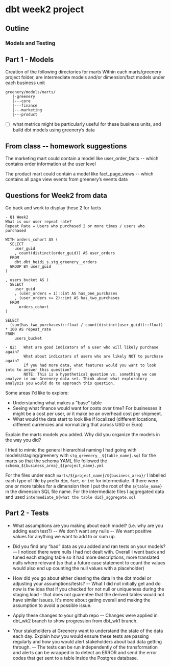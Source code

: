 # dbt week2 project 

## Outline 

### Models and Testing 

## Part 1 - Models 
Creation of the following directories for marts
Within each marts/greenery project folder, are intermediate models and/or dimension/fact models under each business unit

```
greenery/models/marts/
   |-greenery
   |---core
   |---finance
   |---marketing
   |---product
```

- [ ]  what metrics might be particularly useful for these business units, and build dbt models using greenery’s data

## From class -- homework suggestions 

The marketing mart could contain a model like 
    user_order_facts -- which contains order information at the user level

The product mart could contain a model like 
    fact_page_views -- which contains all page view events from greenery’s events data


## Questions for Week2 from data 

Go back and work to display these 2 for facts 

```
- Q1 Week2 
What is our user repeat rate?
Repeat Rate = Users who purchased 2 or more times / users who purchased

WITH orders_cohort AS (
  SELECT 
    user_guid
    , count(distinct(order_guid)) AS user_orders
  FROM 
    dbt.dbt_heidi_s.stg_greenery__orders
  GROUP BY user_guid
)

, users_bucket AS (
  SELECT 
    user_guid
    , (user_orders = 1)::int AS has_one_purchases
    , (user_orders >= 2)::int AS has_two_purchases
  FROM 
      orders_cohort
)

SELECT 
  (sum(has_two_purchases)::float / count(distinct(user_guid))::float) * 100 AS repeat_rate 
FROM 
    users_bucket

```

```
- Q2:   What are good indicators of a user who will likely purchase again? 
        What about indicators of users who are likely NOT to purchase again? 
        If you had more data, what features would you want to look into to answer this question?
        NOTE: This is a hypothetical question vs. something we can analyze in our Greenery data set. Think about what exploratory analysis you would do to approach this question.
```

Some areas I'd like to explore:

- Understanding what makes a "base" table 
- Seeing what finance would want for costs over time? For businesses it might be a cost per user, or it make be an overhead cost per shipment.
- What would the data start to look like if localized (different locations, different currencies and normalizing that across USD or Euro)

Explain the marts models you added. Why did you organize the models in the way you did?

I tried to mimic the general hierarchial naming I had going with models/staging/greenery with `stg_greenery__${table_name}.sql` for the marts so that the schema YAML file followed the `schema_${business_area}_${project_name}.yml`

For the files under each `marts/${project_name}/${business_area}/` I labelled each type of file by prefix `dim`, `fact`, or `int` for intermediate. 
If there were one or more tables for a dimension then I put the root of the `${table_name}` in the dimension SQL file name. 
For the intermediate files I aggregated data and used `intermediate_${what the table did}_aggregate.sql` 

## Part 2 - Tests

- What assumptions are you making about each model? (i.e. why are you adding each test?)
-- We don't want any nulls
-- We want positive values for anything we want to add to or sum up. 


- Did you find any “bad” data as you added and ran tests on your models? 
-- I noticed there were nulls I had not dealt with. Overall I went back and tuned each staging table so it had more descriptions, more translated nulls where relevant (so that a future case statement to count the values would also end up counting the null values with a placeholder)

- How did you go about either cleaning the data in the dbt model or adjusting your assumptions/tests?
-- What I did not initially get and do now is the idea that if you checked for not null or uniqueness during the staging load - that does not guarentee that the derived tables would not have similar issues. It's more about gating overall and making the assumption to avoid a possible issue. 

- Apply these changes to your github repo
-- Changes were applied in dbt_wk2 branch to show progression from dbt_wk1 branch. 

- Your stakeholders at Greenery want to understand the state of the data each day. Explain how you would ensure these tests are passing regularly and how you would alert stakeholders about bad data getting through.
-- The tests can be run independently of the transformation and alerts can be wrapped in to detect an ERROR and send the error codes that get sent to a table inside the Postgres database. 


